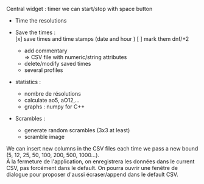 Central widget : timer we can start/stop with space button

- Time the resolutions
- Save the times :\
    [x] save times and time stamps (date and hour )
    [ ] mark them dnf/+2
    - add commentary\
    => CSV file with numeric/string attributes
    - delete/modify saved times
    - several profiles
- statistics :
    - nombre de résolutions
    - calculate ao5, aO12,…
    - graphs : numpy for C++

- Scrambles :
  - generate random scrambles (3x3 at least)
  - scramble image

We can insert new columns in the CSV files each time we pass a new bound (5, 12, 25, 50, 100, 200, 500, 1000…).\
À la fermeture de l'application, on enregistrera les données dans le current CSV, pas forcément dans le default. On pourra ouvrir une fenêtre de dialogue pour proposer d'aussi écraser/append dans le default CSV.